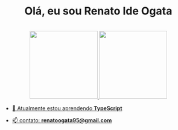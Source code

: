 <h1 align="center">Olá, eu sou Renato Ide Ogata</h1><br>

<div align="center">
  <a href="https://github.com/Renatoogata">
  <img height="180em" src="https://github-readme-stats.vercel.app/api?username=Renatoogata&show_icons=true&theme=dark&include_all_commits=true&count_private=true"/>
  <img height="180em" src="https://github-readme-stats.vercel.app/api/top-langs/?username=Renatoogata&layout=compact&langs_count=3&theme=dark"/>
</div>

- 🌱 Atualmente estou aprendendo **TypeScript**</p>
- 📫 contato: **renatoogata95@gmail.com**
